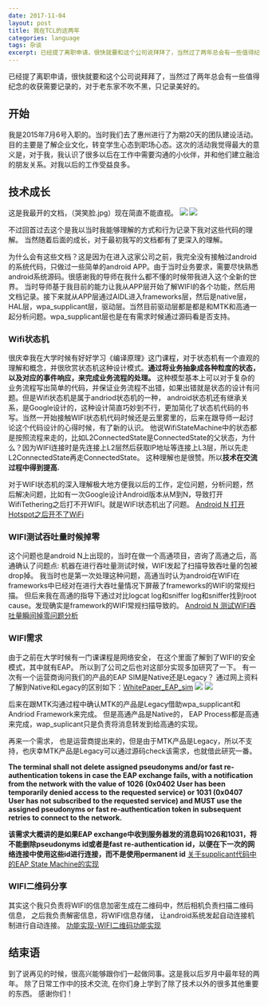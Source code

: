 ```yaml
---
date: 2017-11-04
layout: post
title: 我在TCL的这两年
categories: language
tags: 杂谈
excerpt: 已经提了离职申请，很快就要和这个公司说拜拜了，当然过了两年总会有一些值得纪念的收获需要记录的，对于老东家不吹不黑，只记录美好的. 
---
```


已经提了离职申请，很快就要和这个公司说拜拜了，当然过了两年总会有一些值得纪念的收获需要记录的，对于老东家不吹不黑，只记录美好的。

## **开始**

我是2015年7月6号入职的。当时我们去了惠州进行了为期20天的团队建设活动。目的主要是了解企业文化，转变学生心态到职场心态。这次的活动我觉得最大的意义是，对于我，我认识了很多以后在工作中需要沟通的小伙伴，并和他们建立融洽的朋友关系。对我以后的工作受益良多。

## **技术成长**

这是我最开的文档，（哭笑脸.jpg）现在简直不能直视。
![](/blog/assets/default/job-tcl-1.png)
![](/blog/assets/default/job-tcl-2.png)

不过回首过去这个是我以当时我能够理解的方式和行为记录下我对这些代码的理解。 当然随着后面的成长，对于最初我写的文档都有了更深入的理解。

为什么会有这些文档？这是因为在进入这家公司之前，我完全没有接触过android的系统代码，只做过一些简单的android APP。由于当时业务要求，需要尽快熟悉android系统源码。很感谢我的导师在我什么都不懂的时候带我进入这个全新的世界。
当时导师基于我目前的能力让我从APP层开始了解WIFI的各个功能，然后用文档记录。接下来就从APP层通过AIDL进入frameworks层，然后是native层，HAL层，wpa_supplicant层，驱动层。当然目前驱动层都是都是和MTK和高通一起分析问题。wpa_supplicant层也是在有需求时候通过源码看是否支持。

### **Wifi状态机**

很庆幸我在大学时候有好好学习《编译原理》这门课程，对于状态机有一个直观的理解和概念，并很欣赏状态机这种设计模式。**通过将业务抽象成各种粒度的状态，以及对应的事件响应，来完成业务流程的处理。**
这种模型基本上可以对于复杂的业务流程写出简单的代码，并保证业务流程不出错，如果出错就是状态的设计有问题。但是Wifi状态机是属于andriod状态机的一种，
android状态机还有继承关系，是Google设计的，这种设计简直巧妙到不行，更加简化了状态机代码的书写。当然一开始接触WIFI状态机代码时候还是云里雾里的，后来在跟导师一起讨论这个代码设计的心得时候，有了新的认识。
他说WifiStateMachine中的状态都是按照流程来走的，比如L2ConnectedState是ConnectedState的父状态，为什么？因为WIFI连接时是先连接上L2层然后获取IP地址等连接上L3层，所以先走L2ConnectedState再走ConnectedState。
这种理解也是很赞。所以**技术在交流过程中得到提高.**

对于WIFI状态机的深入理解极大地方便我以后的工作，定位问题，分析问题，然后解决问题，比如有一次Google设计Android版本从M到N，导致打开WifiTethering之后打不开WIFI。就是WIFI状态机出了问题。
[Android N 打开Hotspot之后开不了WiFi](/blog//android/2017/02/17/BUG-Android-N-打开Hotspot之后开不了WiFi.html)

### **WIFI测试吞吐量时候掉零**

这个问题也是android N上出现的，当时在做一个高通项目，咨询了高通之后，高通确认了问题点: 机器在进行吞吐量测试时候，WIFI发起了扫描导致吞吐量的包被drop掉。
我当时也是第一次处理这种问题，高通当时认为android在WIFI在frameworks中已经对在进行大吞吐量情况下屏蔽了frameworks的WIFI的常规扫描。
但后来我在高通的指导下通过对比logcat log和sniffer log和sniffer找到root cause。发现确实是framework的WIFI常规扫描导致的。
[Android N 测试WIFI吞吐量瞬间掉零问题分析](blog//android/2017/04/09/Android-N-测试WIFI吞吐量瞬间掉零问题分析.html)


### **WIFI需求**

由于之前在大学时候有一门课课程是网络安全， 在这个里面了解到了WIFI的安全模式，其中就有EAP。 所以到了公司之后也对这部分实现多加研究了一下。
有一次有一个运营商询问我们的产品的EAP SIM是Native还是Legacy？ 通过网上资料了解到Native和Legacy的区别如下：[WhitePaper_EAP_sim](https://wenku.baidu.com/view/581231ff04a1b0717ed5dd05.html)
![](/blog/assets/default/job-tcl-3.png)
![](/blog/assets/default/job-tcl-4.png)

后来在跟MTK沟通过程中确认MTK的产品是Legacy借助wpa_supplicant和Andriod Framework来完成。
但是高通产品是Native的， EAP Process都是高通来完成，wap_suplicant只是负责将消息转发到给高通的实现。


再来一个需求， 也是运营商提出来的，但是由于MTK产品是Legacy，所以不支持，也庆幸MTK产品是Legacy可以通过源码check该需求，也就借此研究一番。

**The terminal shall not delete assigned pseudonyms and/or fast re-authentication tokens in case the EAP exchange fails, with a notification from the network with the value of 1026 (0x0402 User has been temporarily denied access to the requested service) or 1031 (0x0407 User has not subscribed to the requested service) and MUST use the assigned pseudonyms or fast re-authentication token in subsequent retries to connect to the network.**

**该需求大概讲的是如果EAP exchange中收到服务器发的消息码1026和1031，将不能删除pseudonyms id或者是fast re-authentication id，以便在下一次的网络连接中使用这些id进行连接，而不是使用permanent id**
[关于supplicant代码中的EAP State Machine的实现](/blog//android/2017/06/17/supplicnat代码中的如何实现EAP-State-Machine.html)


### **WIFI二维码分享**

其实这个我只负责将WIFI的信息加密生成在二维码中，然后相机负责扫描二维码信息， 之后我负责解密信息，将WIFI信息存储， 让android系统发起自动连接机制进行自动连接。
[功能实现-WIFI二维码功能实现](/blog//android/2017/11/01/功能实现-WIFI二维码功能实现.html)

## **结束语**

到了说再见的时候，很高兴能够跟你们一起做同事。这是我以后岁月中最年轻的两年。
除了日常工作中的技术交流, 在你们身上学到了除了技术以外的很多其他重要的东西。
感谢你们！

